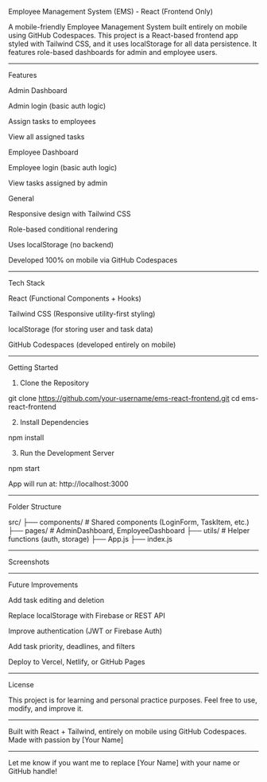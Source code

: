 Employee Management System (EMS) - React (Frontend Only)

A mobile-friendly Employee Management System built entirely on mobile using GitHub Codespaces. This project is a React-based frontend app styled with Tailwind CSS, and it uses localStorage for all data persistence. It features role-based dashboards for admin and employee users.


---

Features

Admin Dashboard

Admin login (basic auth logic)

Assign tasks to employees

View all assigned tasks


Employee Dashboard

Employee login (basic auth logic)

View tasks assigned by admin


General

Responsive design with Tailwind CSS

Role-based conditional rendering

Uses localStorage (no backend)

Developed 100% on mobile via GitHub Codespaces



---

Tech Stack

React (Functional Components + Hooks)

Tailwind CSS (Responsive utility-first styling)

localStorage (for storing user and task data)

GitHub Codespaces (developed entirely on mobile)



---

Getting Started

1. Clone the Repository

git clone https://github.com/your-username/ems-react-frontend.git
cd ems-react-frontend

2. Install Dependencies

npm install

3. Run the Development Server

npm start

App will run at: http://localhost:3000


---

Folder Structure

src/
├── components/         # Shared components (LoginForm, TaskItem, etc.)
├── pages/              # AdminDashboard, EmployeeDashboard
├── utils/              # Helper functions (auth, storage)
├── App.js
├── index.js


---

Screenshots

<!-- Replace with actual image links -->



---

Future Improvements

Add task editing and deletion

Replace localStorage with Firebase or REST API

Improve authentication (JWT or Firebase Auth)

Add task priority, deadlines, and filters

Deploy to Vercel, Netlify, or GitHub Pages



---

License

This project is for learning and personal practice purposes. Feel free to use, modify, and improve it.


---

Built with React + Tailwind, entirely on mobile using GitHub Codespaces.
Made with passion by [Your Name]


---

Let me know if you want me to replace [Your Name] with your name or GitHub handle!

